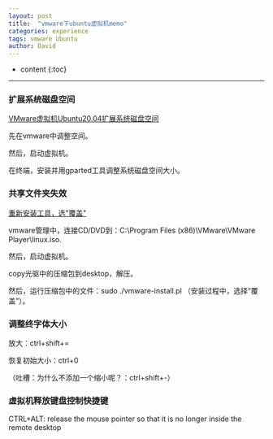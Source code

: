 ```yaml
---
layout: post
title:  "vmware下ubuntu虚拟机memo"
categories: experience
tags: vmware Ubuntu
author: David
---
```


* content
{:toc}

---

### 扩展系统磁盘空间
[VMware虚拟机Ubuntu20.04扩展系统磁盘空间](https://www.dounaite.com/article/62756d3fac359fc91320b5c4.html)

先在vmware中调整空间。

然后，启动虚拟机。

在终端，安装并用gparted工具调整系统磁盘空间大小。

### 共享文件夹失效
[重新安装工具，选"覆盖"](https://titron.github.io/2021/03/15/vmware_intall_tools_and_softlink/)

vmware管理中，连接CD/DVD到：C:\Program Files (x86)\VMware\VMware Player\linux.iso.

然后，启动虚拟机。

copy光驱中的压缩包到desktop，解压。

然后，运行压缩包中的文件：sudo ./vmware-install.pl （安装过程中，选择“覆盖”）。

### 调整终字体大小
放大：ctrl+shift+=

恢复初始大小：ctrl+0

（吐槽：为什么不添加一个缩小呢？：ctrl+shift+-）
### 虚拟机释放键盘控制快捷键
CTRL+ALT: release the mouse pointer so that it is no longer inside the remote desktop

